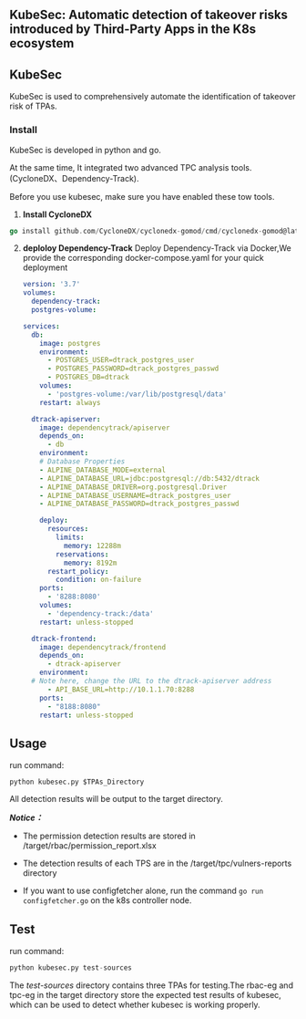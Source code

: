 ## KubeSec: Automatic detection of takeover risks introduced by Third-Party Apps in the K8s ecosystem

## KubeSec

  KubeSec is used to  comprehensively automate the identification of takeover risk of TPAs.

### Install
 KubeSec is developed in python and go. 

At the same time, It integrated two advanced TPC analysis tools.(CycloneDX、Dependency-Track).

Before you use kubesec, make sure you have enabled these tow tools.

1.  **Install CycloneDX**  
```go
go install github.com/CycloneDX/cyclonedx-gomod/cmd/cyclonedx-gomod@latest
```

2. **deploloy Dependency-Track**
   Deploy Dependency-Track via Docker,We provide the corresponding docker-compose.yaml for your quick deployment
  
    ```yaml
    version: '3.7'
    volumes:
      dependency-track:
      postgres-volume:
    
    services:
      db:
        image: postgres
        environment:
          - POSTGRES_USER=dtrack_postgres_user
          - POSTGRES_PASSWORD=dtrack_postgres_passwd
          - POSTGRES_DB=dtrack
        volumes:
          - 'postgres-volume:/var/lib/postgresql/data'
        restart: always
    
      dtrack-apiserver:
        image: dependencytrack/apiserver
        depends_on:
          - db
        environment:
        # Database Properties
        - ALPINE_DATABASE_MODE=external
        - ALPINE_DATABASE_URL=jdbc:postgresql://db:5432/dtrack
        - ALPINE_DATABASE_DRIVER=org.postgresql.Driver
        - ALPINE_DATABASE_USERNAME=dtrack_postgres_user
        - ALPINE_DATABASE_PASSWORD=dtrack_postgres_passwd
    
        deploy:
          resources:
            limits:
              memory: 12288m
            reservations:
              memory: 8192m
          restart_policy:
            condition: on-failure
        ports:
          - '8288:8080'
        volumes:
          - 'dependency-track:/data'
        restart: unless-stopped
    
      dtrack-frontend:
        image: dependencytrack/frontend
        depends_on:
          - dtrack-apiserver
        environment:
      # Note here, change the URL to the dtrack-apiserver address
          - API_BASE_URL=http://10.1.1.70:8288
        ports:
          - "8188:8080"
        restart: unless-stopped
    ```
   



## Usage

run command:

```
python kubesec.py $TPAs_Directory
```

All detection results will be output to the target directory.

***Notice：***

- The permission detection results are stored in /target/rbac/permission_report.xlsx
- The detection results of each TPS are in the /target/tpc/vulners-reports directory

- If you want to use configfetcher alone, run the command `go run configfetcher.go`  on the k8s controller node.

## Test

run command:

```python
python kubesec.py test-sources
```

The *test-sources* directory contains three TPAs for testing.The rbac-eg and tpc-eg in the target directory store the expected test results of kubesec, which can be used to detect whether kubesec is working properly.














